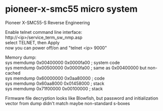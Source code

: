 # pioneer-x-smc55 micro system
Pioneer X-SMC55-S Reverse Engineering

Enable telnet command line interface:  
http://\<ip\>/service_term_sw_nmp.asp  
select TELNET, then Apply  
now you can power off/on and "telnet \<ip\> 9000"

Memory dump:  
sys memdump 0x00400000 0x0000fa00 ; system code  
sys memdump 0x00500000 0x0000fa00 ; same as 0x00400000 but non-cached  
sys memdump 0x60000000 0x0aa80000 ; code  
sys memdump 0x60aa8000 0x01458000 ; stack  
sys memdump 0x71f00000 0x00100000 ; stack  

Firmware file decryption looks like Blowfish, but password and initialization vector from dump didn't match maybe non-standard s-boxes
